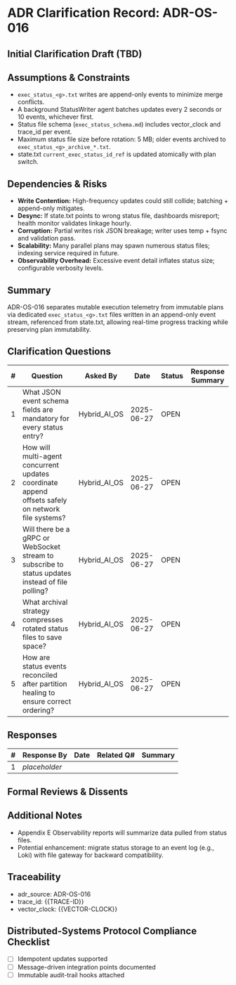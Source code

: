 # ADR Clarification Record: ADR-OS-016

## Initial Clarification Draft (TBD)


## Assumptions & Constraints
- `exec_status_<g>.txt` writes are append-only events to minimize merge conflicts.
- A background StatusWriter agent batches updates every 2 seconds or 10 events, whichever first.
- Status file schema (`exec_status_schema.md`) includes vector_clock and trace_id per event.
- Maximum status file size before rotation: 5 MB; older events archived to `exec_status_<g>_archive_*.txt`.
- state.txt `current_exec_status_id_ref` is updated atomically with plan switch.

## Dependencies & Risks
- **Write Contention:** High-frequency updates could still collide; batching + append-only mitigates.
- **Desync:** If state.txt points to wrong status file, dashboards misreport; health monitor validates linkage hourly.
- **Corruption:** Partial writes risk JSON breakage; writer uses temp + fsync and validation pass.
- **Scalability:** Many parallel plans may spawn numerous status files; indexing service required in future.
- **Observability Overhead:** Excessive event detail inflates status size; configurable verbosity levels.

## Summary
ADR-OS-016 separates mutable execution telemetry from immutable plans via dedicated `exec_status_<g>.txt` files written in an append-only event stream, referenced from state.txt, allowing real-time progress tracking while preserving plan immutability.

## Clarification Questions
| # | Question | Asked By | Date | Status | Response Summary |
|---|----------|----------|------|--------|------------------|
| 1 | What JSON event schema fields are mandatory for every status entry? | Hybrid_AI_OS | 2025-06-27 | OPEN | |
| 2 | How will multi-agent concurrent updates coordinate append offsets safely on network file systems? | Hybrid_AI_OS | 2025-06-27 | OPEN | |
| 3 | Will there be a gRPC or WebSocket stream to subscribe to status updates instead of file polling? | Hybrid_AI_OS | 2025-06-27 | OPEN | |
| 4 | What archival strategy compresses rotated status files to save space? | Hybrid_AI_OS | 2025-06-27 | OPEN | |
| 5 | How are status events reconciled after partition healing to ensure correct ordering? | Hybrid_AI_OS | 2025-06-27 | OPEN | |

## Responses
| # | Response By | Date | Related Q# | Summary |
|---|-------------|------|------------|---------|
| 1 | _placeholder_ | | | |

## Formal Reviews & Dissents
<!-- Capture formal approvals, objections, and alternative viewpoints here. -->


## Additional Notes
- Appendix E Observability reports will summarize data pulled from status files.
- Potential enhancement: migrate status storage to an event log (e.g., Loki) with file gateway for backward compatibility.

## Traceability
- adr_source: ADR-OS-016
- trace_id: {{TRACE-ID}}
- vector_clock: {{VECTOR-CLOCK}}

## Distributed-Systems Protocol Compliance Checklist
- [ ] Idempotent updates supported
- [ ] Message-driven integration points documented
- [ ] Immutable audit-trail hooks attached 